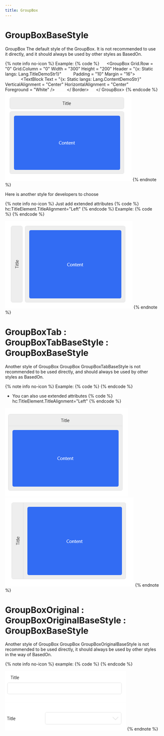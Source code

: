 ```yaml
---
title: GroupBox
---
```


# GroupBoxBaseStyle

GroupBox The default style of the GroupBox. It is not recommended to use it directly, and it should always be used by other styles as BasedOn.

{% note info no-icon %}
Example:
{% code %}
     <GroupBox Grid.Row = "0" Grid.Column = "0" Width = "300" Height = "200" Header = "{x: Static langs: Lang.TitleDemoStr1}"
         Padding = "10" Margin = "16">
         <Border Background = "{DynamicResource PrimaryBrush}" CornerRadius = "4">
             <TextBlock Text = "{x: Static langs: Lang.ContentDemoStr}" VerticalAlignment = "Center" HorizontalAlignment = "Center"
             Foreground = "White" />
         </ Border>
     </ GroupBox>
{% endcode %}
![GroupBoxBaseStyle](https://raw.githubusercontent.com/HandyOrg/HandyOrgResource/master/HandyControl/Doc/native_controls/GroupBox_Base.png)
{% endnote %}

Here is another style for developers to choose

{% note info no-icon %}
Just add extended attributes
{% code %}
hc:TitleElement.TitleAlignment="Left"
{% endcode %}
Example:
{% code %}
    <GroupBox Grid.Row="0" Grid.Column="1" Width="300" Height="200" Header="{x:Static langs:Lang.TitleDemoStr1}" Padding="10" 
        Margin="16"  hc:TitleElement.TitleAlignment="Left">
        <Border Background="{DynamicResource PrimaryBrush}" CornerRadius="4">
            <TextBlock Text="{x:Static langs:Lang.ContentDemoStr}" VerticalAlignment="Center" HorizontalAlignment="Center" 
            Foreground="White"/>
        </Border>
    </GroupBox>
{% endcode %}

![GroupBox_Base_left](https://raw.githubusercontent.com/HandyOrg/HandyOrgResource/master/HandyControl/Doc/native_controls/GroupBox_Base_left.png)
{% endnote %}

# GroupBoxTab : GroupBoxTabBaseStyle : GroupBoxBaseStyle

Another style of GroupBox GroupBox GroupBoxTabBaseStyle is not recommended to be used directly, and should always be used by other styles as BasedOn.

{% note info no-icon %}
Example:
{% code %}
    <GroupBox Grid.Row="1" Grid.Column="0" Width="300" Height="200" Header="{x:Static langs:Lang.TitleDemoStr1}" Padding="10" 
        Margin="16" Style="{StaticResource GroupBoxTab}">
        <Border Background="{DynamicResource PrimaryBrush}" CornerRadius="4">
            <TextBlock Text="{x:Static langs:Lang.ContentDemoStr}" VerticalAlignment="Center" HorizontalAlignment="Center" 
            Foreground="White"/>
        </Border>
    </GroupBox>
{% endcode %}

- You can also use extended attributes  {% code %} hc:TitleElement.TitleAlignment="Left" {% endcode %}

![GroupBox_Tab](https://raw.githubusercontent.com/HandyOrg/HandyOrgResource/master/HandyControl/Doc/native_controls/GroupBox_Tab.png) ![GroupBox_Tab_left](https://raw.githubusercontent.com/HandyOrg/HandyOrgResource/master/HandyControl/Doc/native_controls/GroupBox_Tab_left.png)
{% endnote %}

# GroupBoxOriginal : GroupBoxOriginalBaseStyle : GroupBoxBaseStyle

Another style of GroupBox GroupBox GroupBoxOriginalBaseStyle is not recommended to be used directly, it should always be used by other styles in the way of BasedOn.

{% note info no-icon %}
example:
{% code %}
    <GroupBox Grid.Row="2" Grid.Column="0" Width="300" Header="{x:Static langs:Lang.TitleDemoStr1}" Margin="16" 
        Style="{StaticResource GroupBoxOriginal}" HorizontalContentAlignment="Left">
        <TextBox/>
    </GroupBox>
    <GroupBox Grid.Row="2" VerticalAlignment="Bottom" Grid.Column="1" Width="300" hc:TitleElement.TitleWidth="100"
        Header="{x:Static langs:Lang.TitleDemoStr1}" Margin="16" Style="{StaticResource GroupBoxOriginal}"
        HorizontalContentAlignment="Left" hc:TitleElement.TitleAlignment="Left">
        <ComboBox DataContext="{Binding ComboBoxDemo,Source={StaticResource Locator}}" ItemsSource="{Binding DataList}"/>
    </GroupBox>
{% endcode %}

![GroupBox_Origin](https://raw.githubusercontent.com/HandyOrg/HandyOrgResource/master/HandyControl/Doc/native_controls/GroupBox_Origin.png) ![GroupBox_Origin_left](https://raw.githubusercontent.com/HandyOrg/HandyOrgResource/master/HandyControl/Doc/native_controls/GroupBox_Origin_left.png)
{% endnote %}